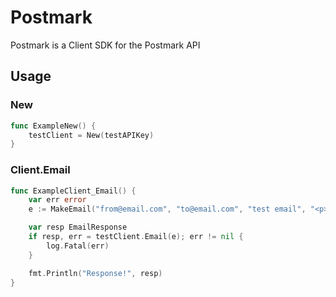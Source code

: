# Postmark
Postmark is a Client SDK for the Postmark API

## Usage
### New
```go
func ExampleNew() {
	testClient = New(testAPIKey)
}
```

### Client.Email
```go
func ExampleClient_Email() {
	var err error
	e := MakeEmail("from@email.com", "to@email.com", "test email", "<p>Hello world</p>")

	var resp EmailResponse
	if resp, err = testClient.Email(e); err != nil {
		log.Fatal(err)
	}

	fmt.Println("Response!", resp)
}
```
